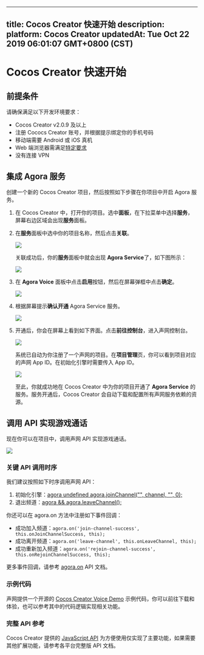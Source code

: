 
---
title: Cocos Creator 快速开始
description: 
platform: Cocos Creator
updatedAt: Tue Oct 22 2019 06:01:07 GMT+0800 (CST)
---
# Cocos Creator 快速开始
## 前提条件

请确保满足以下开发环境要求：

- Cocos Creator v2.0.9 及以上
- 注册 Cococs Creator 账号，并根据提示绑定你的手机号码
- 移动端需要 Android 或 iOS 真机
- Web 端浏览器需满足[特定要求](https://docs.agora.io/cn/Audio%20Broadcast/web_prepare?platform=Web)
- 没有连接 VPN

## 集成 Agora 服务

创建一个新的 Cocos Creator 项目，然后按照如下步骤在你项目中开启 Agora 服务。

1. 在 Cocos Creator 中，打开你的项目。选中**面板**，在下拉菜单中选择**服务**，屏幕右边区域会出现**服务**面板。

2. 在**服务**面板中选中你的项目名称，然后点击**关联**。

	 ![](https://web-cdn.agora.io/docs-files/1562140562962)
	 
	 关联成功后，你的**服务**面板中就会出现 **Agora Service**了，如下图所示：
	 
	 ![](https://web-cdn.agora.io/docs-files/1562140613043)
	 
3. 在 **Agora Voice** 面板中点击**启用**按钮，然后在屏幕弹框中点击**确定**。

	 ![](https://web-cdn.agora.io/docs-files/1562140700136)
	 
4. 根据屏幕提示**确认开通** Agora Service 服务。

   ![](https://web-cdn.agora.io/docs-files/1554980416623)
	 
5. 开通后，你会在屏幕上看到如下界面。点击**前往控制台**，进入声网控制台。

   ![](https://web-cdn.agora.io/docs-files/1554980505910)
	 
	 系统已自动为你注册了一个声网的项目。在**项目管理**页，你可以看到项目对应的声网 App ID。在初始化引擎时需要传入 App ID。
	 
	 ![](https://web-cdn.agora.io/docs-files/1562140991881)
	 
   至此，你就成功地在 Cocos Creator 中为你的项目开通了 **Agora Service** 的服务。服务开通后，Cocos Creator 会自动下载和配置所有声网服务依赖的资源。

## 调用 API 实现游戏通话

现在你可以在项目中，调用声网 API 实现游戏通话。

![](https://web-cdn.agora.io/docs-files/1562322616769)

### 关键 API 调用时序

我们建议按照如下时序调用声网 API：

1. 初始化引擎：[agora undefined agora.joinChannel("", channel, "", 0);](../../cn/Interactive%20Gaming/game_coco.md)
3. 退出频道：[agora && agora.leaveChannel();](../../cn/Interactive%20Gaming/game_coco.md)

你还可以在 agora.on 方法中注册如下事件回调：

- 成功加入频道：`agora.on('join-channel-success', this.onJoinChannelSuccess, this);`
- 成功离开频道：`agora.on('leave-channel', this.onLeaveChannel, this);`
- 成功重新加入频道：`agora.on('rejoin-channel-success', this.onRejoinChannelSuccess, this);`

更多事件回调，请参考 [agora.on](../../cn/Interactive%20Gaming/game_coco.md) API 文档。

### 示例代码

声网提供一个开源的 [Cocos Creator Voice Demo](https://github.com/AgoraIO/Voice-Call-for-Mobile-Gaming/tree/master/Basic-Voice-Call-for-Gaming/Hello-CocosCreator-Voice-Agora) 示例代码，你可以前往下载和体验，也可以参考其中的代码逻辑实现相关功能。

### 完整 API 参考

Cocos Creator 提供的 [JavaScript API](../../cn/Interactive%20Gaming/game_coco.md) 为方便使用仅实现了主要功能，如果需要其他扩展功能，请参考各平台完整版 API 文档。
